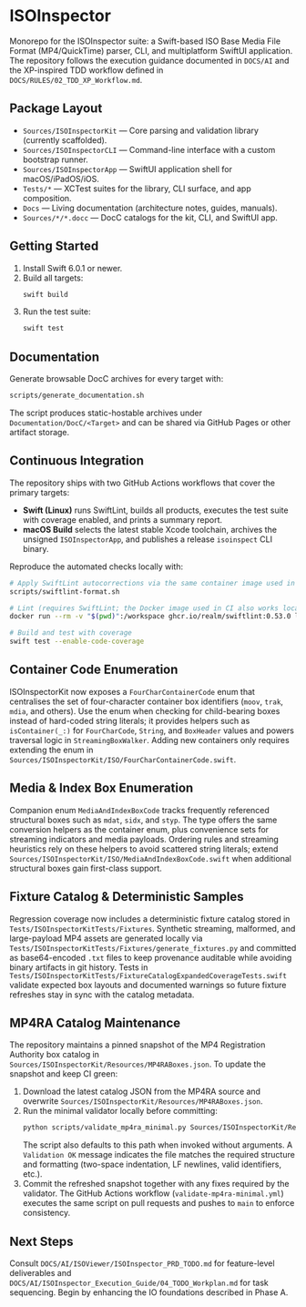 # ISOInspector

Monorepo for the ISOInspector suite: a Swift-based ISO Base Media File Format (MP4/QuickTime) parser, CLI, and multiplatform SwiftUI application. The repository follows the execution guidance documented in `DOCS/AI` and the XP-inspired TDD workflow defined in `DOCS/RULES/02_TDD_XP_Workflow.md`.

## Package Layout
- `Sources/ISOInspectorKit` — Core parsing and validation library (currently scaffolded).
- `Sources/ISOInspectorCLI` — Command-line interface with a custom bootstrap runner.
- `Sources/ISOInspectorApp` — SwiftUI application shell for macOS/iPadOS/iOS.
- `Tests/*` — XCTest suites for the library, CLI surface, and app composition.
- `Docs` — Living documentation (architecture notes, guides, manuals).
- `Sources/*/*.docc` — DocC catalogs for the kit, CLI, and SwiftUI app.

## Getting Started
1. Install Swift 6.0.1 or newer.
2. Build all targets:
   ```sh
   swift build
   ```
3. Run the test suite:
   ```sh
   swift test
   ```

## Documentation

Generate browsable DocC archives for every target with:

```sh
scripts/generate_documentation.sh
```

The script produces static-hostable archives under `Documentation/DocC/<Target>` and can be
shared via GitHub Pages or other artifact storage.

## Continuous Integration

The repository ships with two GitHub Actions workflows that cover the primary
targets:

- **Swift (Linux)** runs SwiftLint, builds all products, executes the test
  suite with coverage enabled, and prints a summary report.
- **macOS Build** selects the latest stable Xcode toolchain, archives the
  unsigned `ISOInspectorApp`, and publishes a release `isoinspect` CLI binary.

Reproduce the automated checks locally with:

```sh
# Apply SwiftLint autocorrections via the same container image used in CI
scripts/swiftlint-format.sh

# Lint (requires SwiftLint; the Docker image used in CI also works locally)
docker run --rm -v "$(pwd)":/workspace ghcr.io/realm/swiftlint:0.53.0 lint --strict

# Build and test with coverage
swift test --enable-code-coverage
```

## Container Code Enumeration

ISOInspectorKit now exposes a `FourCharContainerCode` enum that centralises the set of four-character container box identifiers
(`moov`, `trak`, `mdia`, and others). Use the enum when checking for child-bearing boxes instead of hard-coded string literals; it
provides helpers such as `isContainer(_:)` for `FourCharCode`, `String`, and `BoxHeader` values and powers traversal logic in
`StreamingBoxWalker`. Adding new containers only requires extending the enum in `Sources/ISOInspectorKit/ISO/FourCharContainerCode.swift`.

## Media & Index Box Enumeration

Companion enum `MediaAndIndexBoxCode` tracks frequently referenced structural boxes such as `mdat`, `sidx`, and `styp`. The type
offers the same conversion helpers as the container enum, plus convenience sets for streaming indicators and media payloads.
Ordering rules and streaming heuristics rely on these helpers to avoid scattered string literals; extend
`Sources/ISOInspectorKit/ISO/MediaAndIndexBoxCode.swift` when additional structural boxes gain first-class support.

## Fixture Catalog & Deterministic Samples

Regression coverage now includes a deterministic fixture catalog stored in
`Tests/ISOInspectorKitTests/Fixtures`. Synthetic streaming, malformed, and
large-payload MP4 assets are generated locally via
`Tests/ISOInspectorKitTests/Fixtures/generate_fixtures.py` and committed as
base64-encoded `.txt` files to keep provenance auditable while avoiding binary
artifacts in git history. Tests in
`Tests/ISOInspectorKitTests/FixtureCatalogExpandedCoverageTests.swift` validate
expected box layouts and documented warnings so future fixture refreshes stay in
sync with the catalog metadata.

## MP4RA Catalog Maintenance
The repository maintains a pinned snapshot of the MP4 Registration Authority box catalog in `Sources/ISOInspectorKit/Resources/MP4RABoxes.json`.
To update the snapshot and keep CI green:

1. Download the latest catalog JSON from the MP4RA source and overwrite `Sources/ISOInspectorKit/Resources/MP4RABoxes.json`.
2. Run the minimal validator locally before committing:
   ```sh
   python scripts/validate_mp4ra_minimal.py Sources/ISOInspectorKit/Resources/MP4RABoxes.json
   ```
   The script also defaults to this path when invoked without arguments.
   A `Validation OK` message indicates the file matches the required structure and formatting (two-space indentation, LF
   newlines, valid identifiers, etc.).
3. Commit the refreshed snapshot together with any fixes required by the validator. The GitHub Actions workflow
   (`validate-mp4ra-minimal.yml`) executes the same script on pull requests and pushes to `main` to enforce consistency.

## Next Steps
Consult `DOCS/AI/ISOViewer/ISOInspector_PRD_TODO.md` for feature-level deliverables and `DOCS/AI/ISOInspector_Execution_Guide/04_TODO_Workplan.md` for task sequencing. Begin by enhancing the IO foundations described in Phase A.
